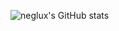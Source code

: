 ![neglux's GitHub stats](https://github-readme-stats.vercel.app/api?username=akcaaytuna&show_icons=true&theme=radical)
